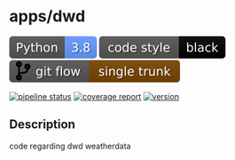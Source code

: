 # apps/dwd

[![Python version](badges/python_version.svg)](https://gitlab.com/dataalliance/products/analyticsb2b/product/apps/mmm-dataonboarding/dwd/-/commits/main)
[![Code style](badges/code_style.svg)](https://gitlab.com/dataalliance/products/analyticsb2b/product/apps/mmm-dataonboarding/dwd/-/commits/main)
[![git workflow](badges/git_workflow.svg)](https://gitlab.com/dataalliance/products/analyticsb2b/product/apps/mmm-dataonboarding/dwd/-/commits/main)

[![pipeline status](https://gitlab.com/dataalliance/products/analyticsb2b/product/apps/mmm-dataonboarding/dwd/badges/main/pipeline.svg)](https://gitlab.com/dataalliance/products/analyticsb2b/product/apps/mmm-dataonboarding/dwd/-/commits/main)
[![coverage report](https://gitlab.com/dataalliance/products/analyticsb2b/product/apps/mmm-dataonboarding/dwd/badges/main/coverage.svg)](https://gitlab.com/dataalliance/products/analyticsb2b/product/apps/mmm-dataonboarding/dwd/-/commits/main)
[![version](https://gitlab.com/dataalliance/products/analyticsb2b/product/apps/mmm-dataonboarding/dwd/-/jobs/artifacts/main/raw/version.svg?job=version:create_badge)](https://gitlab.com/dataalliance/products/analyticsb2b/product/apps/mmm-dataonboarding/dwd/-/commits/main) <br>

## Description

code regarding dwd weatherdata
